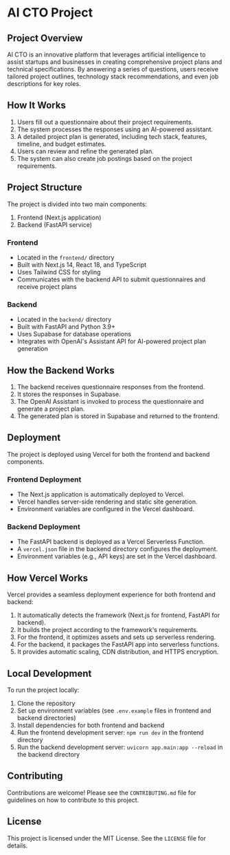 # AI CTO Project

## Project Overview

AI CTO is an innovative platform that leverages artificial intelligence to assist startups and businesses in creating comprehensive project plans and technical specifications. By answering a series of questions, users receive tailored project outlines, technology stack recommendations, and even job descriptions for key roles.

## How It Works

1. Users fill out a questionnaire about their project requirements.
2. The system processes the responses using an AI-powered assistant.
3. A detailed project plan is generated, including tech stack, features, timeline, and budget estimates.
4. Users can review and refine the generated plan.
5. The system can also create job postings based on the project requirements.

## Project Structure

The project is divided into two main components:

1. Frontend (Next.js application)
2. Backend (FastAPI service)

### Frontend

- Located in the `frontend/` directory
- Built with Next.js 14, React 18, and TypeScript
- Uses Tailwind CSS for styling
- Communicates with the backend API to submit questionnaires and receive project plans

### Backend

- Located in the `backend/` directory
- Built with FastAPI and Python 3.9+
- Uses Supabase for database operations
- Integrates with OpenAI's Assistant API for AI-powered project plan generation

## How the Backend Works

1. The backend receives questionnaire responses from the frontend.
2. It stores the responses in Supabase.
3. The OpenAI Assistant is invoked to process the questionnaire and generate a project plan.
4. The generated plan is stored in Supabase and returned to the frontend.

## Deployment

The project is deployed using Vercel for both the frontend and backend components.

### Frontend Deployment

- The Next.js application is automatically deployed to Vercel.
- Vercel handles server-side rendering and static site generation.
- Environment variables are configured in the Vercel dashboard.

### Backend Deployment

- The FastAPI backend is deployed as a Vercel Serverless Function.
- A `vercel.json` file in the backend directory configures the deployment.
- Environment variables (e.g., API keys) are set in the Vercel dashboard.

## How Vercel Works

Vercel provides a seamless deployment experience for both frontend and backend:

1. It automatically detects the framework (Next.js for frontend, FastAPI for backend).
2. It builds the project according to the framework's requirements.
3. For the frontend, it optimizes assets and sets up serverless rendering.
4. For the backend, it packages the FastAPI app into serverless functions.
5. It provides automatic scaling, CDN distribution, and HTTPS encryption.

## Local Development

To run the project locally:

1. Clone the repository
2. Set up environment variables (see `.env.example` files in frontend and backend directories)
3. Install dependencies for both frontend and backend
4. Run the frontend development server: `npm run dev` in the frontend directory
5. Run the backend development server: `uvicorn app.main:app --reload` in the backend directory

## Contributing

Contributions are welcome! Please see the `CONTRIBUTING.md` file for guidelines on how to contribute to this project.

## License

This project is licensed under the MIT License. See the `LICENSE` file for details.
